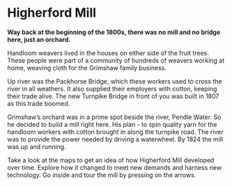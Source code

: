 # Higherford Mill

**Way back at the beginning of the 1800s, there was no mill and no bridge here, just an orchard.**  

Handloom weavers lived in the houses on either side of the fruit trees. These people were part of a community of hundreds of weavers working at home, weaving cloth for the Grimshaw family business.  

Up river was the Packhorse Bridge, which these workers used to cross the river in all weathers. It also supplied their employers with cotton, keeping their trade alive. The new Turnpike Bridge in front of you was built in 1807 as this trade boomed.  

Grimshaw’s orchard was in a prime spot beside the river, Pendle Water. So he decided to build a mill right here. His plan - to spin quality yarn for the handloom workers with cotton brought in along the turnpike road. The river was to provide the power needed by driving a waterwheel. By 1824 the mill was up and running.  

Take a look at the maps to get an idea of how Higherford Mill developed over time. Explore how it changed to meet new demands and harness new technology. Go inside and tour the mill by pressing on the arrows.